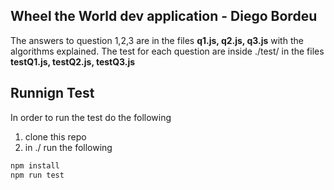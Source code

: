 ## Wheel the World dev application - Diego Bordeu
The answers to question 1,2,3 are in the files **q1.js, q2.js, q3.js** with the algorithms explained.
The test for each question are inside ./test/ in the files **testQ1.js, testQ2.js, testQ3.js**


## Runnign Test
In order to run the test do the following
1. clone this repo
2. in ./ run the following
   
```bash
npm install
npm run test
```




